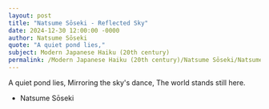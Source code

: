 ```yaml
---
layout: post
title: "Natsume Sōseki - Reflected Sky"
date: 2024-12-30 12:00:00 -0000
author: Natsume Sōseki
quote: "A quiet pond lies,"
subject: Modern Japanese Haiku (20th century)
permalink: /Modern Japanese Haiku (20th century)/Natsume Sōseki/Natsume Sōseki - Reflected Sky
---
```


A quiet pond lies,
Mirroring the sky's dance,
The world stands still here.

- Natsume Sōseki
